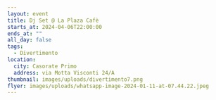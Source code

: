 ```yaml
---
layout: event
title: Dj Set @ La Plaza Cafè
starts_at: 2024-04-06T22:00:00
ends_at: ""
all_day: false
tags:
  - Divertimento
location:
  city: Casorate Primo
  address: via Motta Visconti 24/A
thumbnail: images/uploads/divertimento7.png
flyer: images/uploads/whatsapp-image-2024-01-11-at-07.44.22.jpeg
---
```

